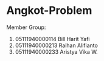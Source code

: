 # Angkot-Problem
Member Group:
  1. 05111940000114 Bill Harit Yafi
  2. 05111940000213 Raihan Alifianto
  3. 05111940000233 Aristya Vika W.
